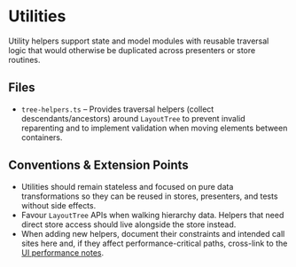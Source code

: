 # Utilities

Utility helpers support state and model modules with reusable traversal logic that would otherwise be duplicated across presenters or store routines.

## Files

- `tree-helpers.ts` – Provides traversal helpers (collect descendants/ancestors) around `LayoutTree` to prevent invalid reparenting and to implement validation when moving elements between containers.

## Conventions & Extension Points

- Utilities should remain stateless and focused on pure data transformations so they can be reused in stores, presenters, and tests without side effects.
- Favour `LayoutTree` APIs when walking hierarchy data. Helpers that need direct store access should live alongside the store instead.
- When adding new helpers, document their constraints and intended call sites here and, if they affect performance-critical paths, cross-link to the [UI performance notes](../../docs/ui-performance.md).
